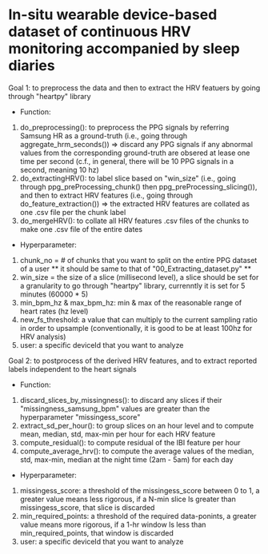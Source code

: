 # In-situ wearable device-based dataset of continuous HRV monitoring accompanied by sleep diaries

Goal 1: to preprocess the data and then to extract the HRV featuers by going through "heartpy" library

- Function:
1) do_preprocessing(): to preprocess the PPG signals by referring Samsung HR as a ground-truth (i.e., going through aggregate_hrm_seconds()) => discard any PPG signals if any abnormal values from the corresponding ground-truth are obsered at lease one time per second (c.f., in general, there will be 10 PPG signals in a second, meaning 10 hz)
2) do_extractingHRV(): to label slice based on "win_size" (i.e., going through ppg_preProcessing_chunk() then ppg_preProcessing_slicing()), and then to extract HRV features (i.e., going through do_feature_extraction()) => the extracted HRV features are collated as one .csv file per the chunk label
3) do_mergeHRV(): to collate all HRV features .csv files of the chunks to make one .csv file of the entire dates

- Hyperparameter:
1) chunk_no = # of chunks that you want to split on the entire PPG dataset of a user ** it should be same to that of "00_Extracting_dataset.py" **
2) win_size = the size of a slice (millisecond level), a slice should be set for a granularity to go through "heartpy" library, currenntly it is set for 5 minutes (60000 * 5)
3) min_bpm_hz & max_bpm_hz: min & max of the reasonable range of heart rates (hz level)
4) new_fs_threshold: a value that can multiply to the current sampling ratio in order to upsample (conventionally, it is good to be at least 100hz for HRV analysis)
5) user: a specific deviceId that you want to analyze





Goal 2: to postprocess of the derived HRV features, and to extract reported labels independent to the heart signals
  
- Function:
1) discard_slices_by_missingness(): to discard any slices if their "missingness_samsung_bpm" values are greater than the hyperparameter "missingess_score"
2) extract_sd_per_hour(): to group slices on an hour level and to compute mean, median, std, max-min per hour for each HRV feature
3) compute_residual(): to compute residual of the IBI feature per hour
4) compute_average_hrv(): to compute the average values of the median, std, max-min, median at the night time (2am - 5am) for each day

- Hyperparameter:
1) missingess_score: a threshold of the missingess_score between 0 to 1, a greater value means less rigorous, if a N-min slice ls greater than missingess_score, that slice is discarded
2) min_required_points: a threshold of the required data-ponints, a greater value means more rigorous, if a 1-hr window ls less than min_required_points, that window is discarded
3) user: a specific deviceId that you want to analyze
